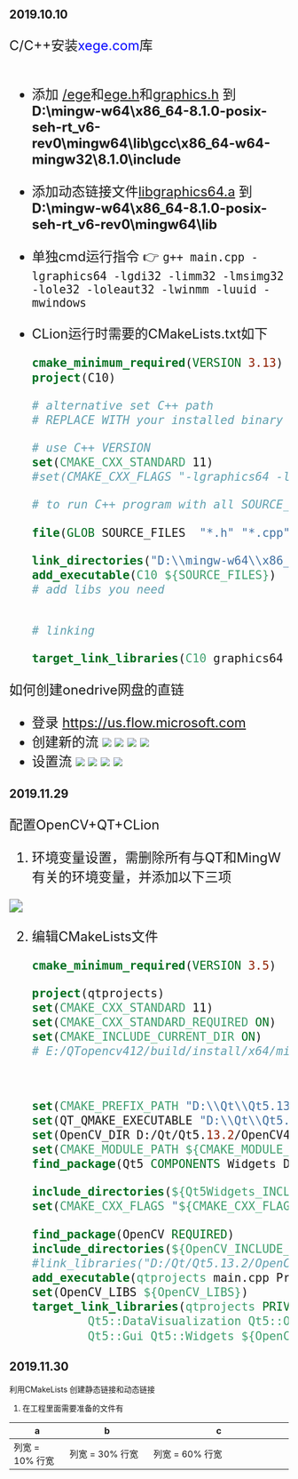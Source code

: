 2019.10.10
----------------------------------------------------
<font size=5>

C/C++安装<font color=#0000FF>xege.com</font>库
<br/>
<br/>
- 添加 <u>/ege</u>和<u>ege.h</u>和<u>graphics.h</u> 到 <b>D:\mingw-w64\x86_64-8.1.0-posix-seh-rt_v6-rev0\mingw64\lib\gcc\x86_64-w64-mingw32\8.1.0\include</b>

- 添加动态链接文件<u>libgraphics64.a</u> 到 <b>D:\mingw-w64\x86_64-8.1.0-posix-seh-rt_v6-rev0\mingw64\lib</b>

- 单独cmd运行指令 :point_right: `g++ main.cpp -lgraphics64 -lgdi32 -limm32 -lmsimg32 -lole32 -loleaut32 -lwinmm -luuid -mwindows`

- CLion运行时需要的CMakeLists.txt如下

  ```cmake
  cmake_minimum_required(VERSION 3.13)
  project(C10)

  # alternative set C++ path
  # REPLACE WITH your installed binary path of MingW64

  # use C++ VERSION
  set(CMAKE_CXX_STANDARD 11)
  #set(CMAKE_CXX_FLAGS "-lgraphics64 -lgdi32 -limm32 -lmsimg32 -lole32 -loleaut32 -lwinmm -luuid -mwindows")

  # to run C++ program with all SOURCE_FILES in the directory

  file(GLOB SOURCE_FILES  "*.h" "*.cpp" "*.c" "*.hpp")

  link_directories("D:\\mingw-w64\\x86_64-8.1.0-posix-seh-rt_v6-rev0\\mingw64\\lib")
  add_executable(C10 ${SOURCE_FILES})
  # add libs you need
  

  # linking

  target_link_libraries(C10 graphics64 gdi32 imm32 msimg32 ole32 oleaut32 winmm uuid)
  ```


如何创建onedrive网盘的直链
- 登录 https://us.flow.microsoft.com
- 创建新的流
  ![](https://ae01.alicdn.com/kf/H7a8c032b481d47e9aa2d4aa30fb053427.png)
  ![](https://ae01.alicdn.com/kf/Hf08bd2cdeb15431bafbedd2c85154f18D.png)
  ![](https://ae01.alicdn.com/kf/H30c891b85d064f89b80a2de59e145869h.png)
  ![](https://ae01.alicdn.com/kf/He0eca6e3438c4bb6873b317facf733aba.png)
- 设置流
  ![](https://ae01.alicdn.com/kf/H9d5c1232707645b18450199331918b454.png)
  ![](https://ae01.alicdn.com/kf/H71ad35eb6c15461b997c9147d3353ef2K.png)
  ![](https://ae01.alicdn.com/kf/H0acab302feb34f0ab26ecaa9953e5271F.png)
  ![](https://ae01.alicdn.com/kf/H44ebbed6b7a5448aae77c723308609a8H.png)



</font>

2019.11.29
----------------------------------------------------

<font size=5>

配置OpenCV+QT+CLion

1. 环境变量设置，需删除所有与QT和MingW有关的环境变量，并添加以下三项

<img src="https://puui.qpic.cn/fans_admin/0/3_1452561028_1575043392669/0" style="zoom:150%;" />

2. 编辑CMakeLists文件

   ```cmake
   cmake_minimum_required(VERSION 3.5)
   
   project(qtprojects)
   set(CMAKE_CXX_STANDARD 11)
   set(CMAKE_CXX_STANDARD_REQUIRED ON)
   set(CMAKE_INCLUDE_CURRENT_DIR ON)
   # E:/QTopencv412/build/install/x64/mingw/lib
   
   
   
   set(CMAKE_PREFIX_PATH "D:\\Qt\\Qt5.13.2\\5.13.2\\mingw73_64")
   set(QT_QMAKE_EXECUTABLE "D:\\Qt\\Qt5.13.2\\5.13.2\\mingw73_64\\bin\\qmake.exe")
   set(OpenCV_DIR D:/Qt/Qt5.13.2/OpenCV412Lib/build/install)
   set(CMAKE_MODULE_PATH ${CMAKE_MODULE_PATH} "${CMAKE_SOURCE_DIR}/cmake/")
   find_package(Qt5 COMPONENTS Widgets DataVisualization Core OpenGL REQUIRED)
   
   include_directories(${Qt5Widgets_INCLUDE_DIRS})
   set(CMAKE_CXX_FLAGS "${CMAKE_CXX_FLAGS} ${Qt5Widgets_EXECUTABLE_COMPILE_FLAGS}")
   
   find_package(OpenCV REQUIRED)
   include_directories(${OpenCV_INCLUDE_DIRS})
   #link_libraries("D:/Qt/Qt5.13.2/OpenCV412Lib/build/install/x64/mingw/lib/libopencv_*.a")
   add_executable(qtprojects main.cpp PredictCard.h)
   set(OpenCV_LIBS ${OpenCV_LIBS})
   target_link_libraries(qtprojects PRIVATE Qt5::Core
           Qt5::DataVisualization Qt5::OpenGL
           Qt5::Gui Qt5::Widgets ${OpenCV_LIBS} )
   
   ```

   

</font>

2019.11.30
----------------------------------------------------

利用CMakeLists 创建静态链接和动态链接

1. 在工程里面需要准备的文件有

<style>
table th:first-of-type {
    width: 20%;
}
table th:nth-of-type(2) {
    width: 30%;
}
table th:nth-of-type(3) {
    width: 50%;
}
</style>

| a | b | c |
|---|---|---|
| 列宽 = 10% 行宽| 列宽 = 30% 行宽 |列宽 = 60% 行宽 |

   